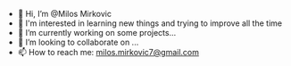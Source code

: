 - 👋 Hi, I’m @Milos Mirkovic
- 👀 I'm interested in learning new things and trying to improve all the time
- 🌱 I’m currently working on some projects...
- 💞️ I’m looking to collaborate on ...
- 📫 How to reach me: milos.mirkovic7@gmail.com

<!---
Milos191405/Milos191405 is a ✨ special ✨ repository because its `README.md` (this file) appears on your GitHub profile.
You can click the Preview link to take a look at your changes.
--->

